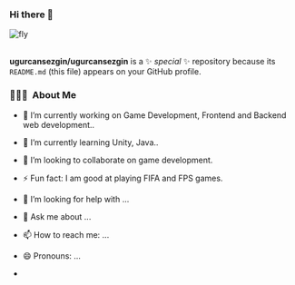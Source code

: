### Hi there 👋

<img alt="fly" src="https://www.halildurmus.com/wp-content/uploads/2020/06/444-codes.jpg" /> </br></br>


**ugurcansezgin/ugurcansezgin** is a ✨ _special_ ✨ repository because its `README.md` (this file) appears on your GitHub profile.

### 👨🏻‍💻 &nbsp;About Me

- 🔭 I’m currently working on Game Development, Frontend and Backend web development..
- 🌱 I’m currently learning Unity, Java..
- 👯 I’m looking to collaborate on game development.
- ⚡ Fun fact: I am good at playing FIFA and FPS games.





- 🤔 I’m looking for help with ...
- 💬 Ask me about ...
- 📫 How to reach me: ...
- 😄 Pronouns: ...
- 
